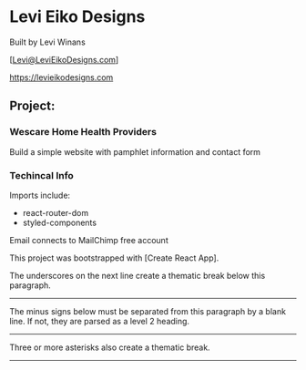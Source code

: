 # Levi Eiko Designs

Built by Levi Winans

[Levi@LeviEikoDesigns.com]

https://levieikodesigns.com


## Project:
### Wescare Home Health Providers
Build a simple website with pamphlet information and contact form

### Techincal Info
Imports include:
* react-router-dom
* styled-components

Email connects to MailChimp free account

This project was bootstrapped with [Create React App].

The underscores on the next line create a thematic break below this paragraph.
___
The minus signs below must be separated from this paragraph by a blank line.
If not, they are parsed as a level 2 heading.

----
Three or more asterisks also create a thematic break.
****